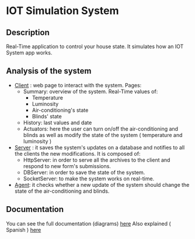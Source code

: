 # IOT Simulation System

## Description
Real-Time application to control your house state. It simulates how an IOT System app works. 

## Analysis of the system
- [Client](https://github.com/JesusGonzalezA/IOT_System_Simulator/tree/main/public) : web page to interact with the system. Pages:
    - Summary: overview of the system. Real-Time values of:
        - Temperature
        - Luminosity
        - Air-conditioning's state
        - Blinds' state
    - History: last values and date
    - Actuators: here the user can turn on/off the air-conditioning and blinds as well as modify the state of the system ( temperature and luminosity )
- [Server](https://github.com/JesusGonzalezA/IOT_System_Simulator/tree/main/src) : it saves the system's updates on a database and notifies to all the clients the new modifications. It is composed of:    
    - HttpServer: in order to serve all the archives to the client and respond to new form's submissions.
    - DBServer: in order to save the state of the system.
    - SocketServer: to make the system works on real-time.
- [Agent](https://github.com/JesusGonzalezA/IOT_System_Simulator/tree/main/src/services): it checks whether a new update of the system should change the state of the air-conditioning and blinds.

## Documentation
You can see the full documentation (diagrams) [here](https://github.com/JesusGonzalezA/IOT_System_Simulator/tree/main/doc)
Also explained ( Spanish ) [here](https://github.com/JesusGonzalezA/IOT_System_Simulator/tree/main/doc/Memoria.pdf) 
